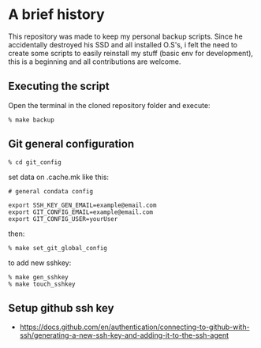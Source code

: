 # A brief history

This repository was made to keep my personal backup scripts. Since he accidentally destroyed his SSD and all installed O.S's, i felt the need to create some scripts to easily reinstall my stuff (basic env for development), this is a beginning and all contributions are welcome.

## Executing the script

Open the terminal in the cloned repository folder and execute:

```
% make backup
```

## Git general configuration

```
% cd git_config
```

set data on .cache.mk like this:

```
# general condata config

export SSH_KEY_GEN_EMAIL=example@email.com
export GIT_CONFIG_EMAIL=example@email.com
export GIT_CONFIG_USER=yourUser
```

then:

```
% make set_git_global_config
```

to add new sshkey:

```
% make gen_sshkey
% make touch_sshkey
```

## Setup github ssh key

- https://docs.github.com/en/authentication/connecting-to-github-with-ssh/generating-a-new-ssh-key-and-adding-it-to-the-ssh-agent
